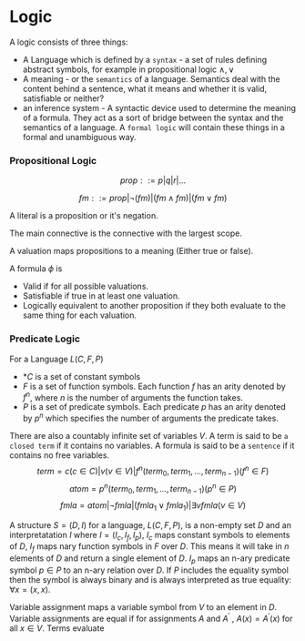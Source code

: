 # Logic
A logic consists of three things: 
* A Language which is defined by a `syntax` - a set of rules defining abstract symbols, for example in propositional logic $\land , \lor$
* A meaning - or the `semantics` of a language. Semantics deal with the content behind a sentence, what it means and whether it is valid, satisfiable or neither?
* an inference system -  A syntactic device used to determine the meaning of a formula. They act as a sort of bridge between the syntax and the semantics of a language.
A `formal logic` will contain these things in a formal and unambiguous way.

### Propositional Logic

$$
prop ::= p|q|r|...
$$

$$
fm ::= prop|\neg(fm)|(fm \land fm)|(fm \lor fm)
$$ 

A literal is a proposition or it's negation.

The main connective is the connective with the largest scope.

A valuation maps propositions to a meaning (Either true or false).

A formula $\phi$ is 

* Valid if for all possible valuations.
* Satisfiable if true in at least one valuation.
* Logically equivalent to another proposition if they both evaluate to the same thing for each valuation.

### Predicate Logic

For a Language $L(C, F, P)$

* *$C$ is a set of constant symbols
* $F$ is a set of function symbols. Each function $f$ has an arity denoted by $f^n$, where $n$ is the number of arguments the function takes.  
* $P$ is a set of predicate symbols. Each predicate $p$ has an arity denoted by $p^n$ which specifies the number of arguments the predicate takes.

There are also a countably infinite set of variables $V$. A term is said to be `a closed term` if it contains no variables. A formula is said to be a `sentence` if it contains no free variables.
$$
term = c(c\in C) | v(v\in V)|f^n(term_0, term_1, ...,term_{n-1})(f^n \in F)
$$
$$
atom=p^n(term_0, term_1, ..., term_{n-1})(p^n \in P)
$$
$$
fmla = atom|\neg fmla | (fmla_1\lor fmla_1) | \exists{v}fmla(v\in V)
$$

A structure $S=(D,I)$ for a language, $L(C,F,P)$, is a non-empty set $D$ and an interpretatation $I$ where $I = (I_c, I_f, I_p)$, $I_c$ maps constant symbols to elements of $D$, $I_f$ maps nary function symbols in $F$ over $D$. This means it will take in $n$ elements of $D$ and return a single element of $D$. $I_p$ maps an n-ary predicate symbol $p\in P$ to an n-ary relation over $D$. If $P$ includes the equality symbol then the symbol is always binary and is always interpreted as true equality: $\forall{x} =(x,x)$.

Variable assignment maps a variable symbol from $V$ to an element in $D$. Variable assignments are equal if for assignments $A$ and $A^\prime$ , $A(x) = A^\prime(x)$ for all $x\in V$. Terms evaluate




